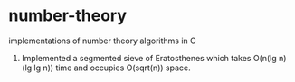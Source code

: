 number-theory
=============

implementations of number theory algorithms in C

1. Implemented a segmented sieve of Eratosthenes which takes O(n(lg n)(lg lg n)) time and occupies O(sqrt(n)) space.
